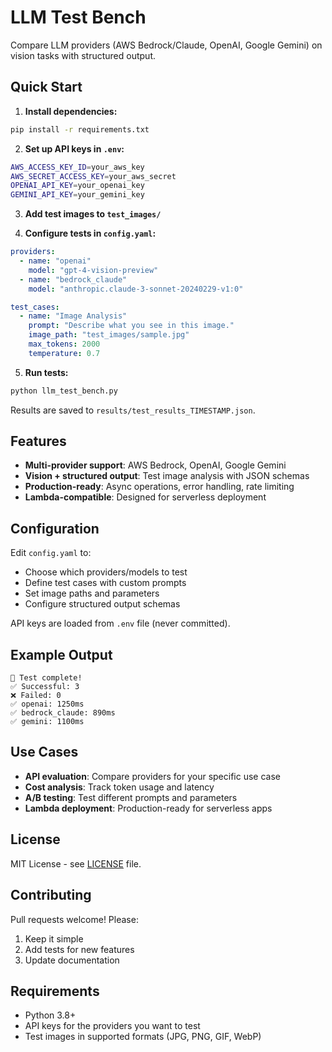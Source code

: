 # LLM Test Bench

Compare LLM providers (AWS Bedrock/Claude, OpenAI, Google Gemini) on vision tasks with structured output.

## Quick Start

1. **Install dependencies:**
```bash
pip install -r requirements.txt
```

2. **Set up API keys in `.env`:**
```bash
AWS_ACCESS_KEY_ID=your_aws_key
AWS_SECRET_ACCESS_KEY=your_aws_secret
OPENAI_API_KEY=your_openai_key
GEMINI_API_KEY=your_gemini_key
```

3. **Add test images to `test_images/`**

4. **Configure tests in `config.yaml`:**
```yaml
providers:
  - name: "openai"
    model: "gpt-4-vision-preview"
  - name: "bedrock_claude"
    model: "anthropic.claude-3-sonnet-20240229-v1:0"

test_cases:
  - name: "Image Analysis"
    prompt: "Describe what you see in this image."
    image_path: "test_images/sample.jpg"
    max_tokens: 2000
    temperature: 0.7
```

5. **Run tests:**
```bash
python llm_test_bench.py
```

Results are saved to `results/test_results_TIMESTAMP.json`.

## Features

- **Multi-provider support**: AWS Bedrock, OpenAI, Google Gemini
- **Vision + structured output**: Test image analysis with JSON schemas
- **Production-ready**: Async operations, error handling, rate limiting
- **Lambda-compatible**: Designed for serverless deployment

## Configuration

Edit `config.yaml` to:
- Choose which providers/models to test
- Define test cases with custom prompts
- Set image paths and parameters
- Configure structured output schemas

API keys are loaded from `.env` file (never committed).

## Example Output

```
🎉 Test complete!
✅ Successful: 3
❌ Failed: 0
✅ openai: 1250ms
✅ bedrock_claude: 890ms
✅ gemini: 1100ms
```

## Use Cases

- **API evaluation**: Compare providers for your specific use case
- **Cost analysis**: Track token usage and latency
- **A/B testing**: Test different prompts and parameters
- **Lambda deployment**: Production-ready for serverless apps

## License

MIT License - see [LICENSE](LICENSE) file.

## Contributing

Pull requests welcome! Please:
1. Keep it simple
2. Add tests for new features
3. Update documentation

## Requirements

- Python 3.8+
- API keys for the providers you want to test
- Test images in supported formats (JPG, PNG, GIF, WebP)
